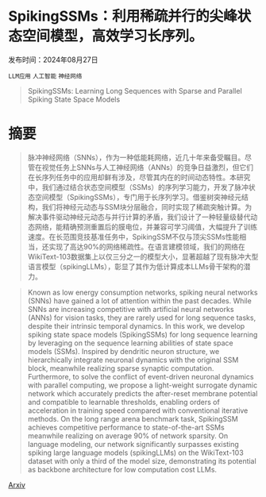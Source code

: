 # SpikingSSMs：利用稀疏并行的尖峰状态空间模型，高效学习长序列。

发布时间：2024年08月27日

`LLM应用` `人工智能` `神经网络`

> SpikingSSMs: Learning Long Sequences with Sparse and Parallel Spiking State Space Models

# 摘要

> 脉冲神经网络（SNNs），作为一种低能耗网络，近几十年来备受瞩目。尽管在视觉任务上SNNs与人工神经网络（ANNs）的竞争日益激烈，但它们在长序列任务中的应用却鲜有涉及，尽管其内在的时间动态特性。本研究中，我们通过结合状态空间模型（SSMs）的序列学习能力，开发了脉冲状态空间模型（SpikingSSMs），专门用于长序列学习。借鉴树突神经元结构，我们将神经元动态与SSM块分层融合，同时实现了稀疏突触计算。为解决事件驱动神经元动态与并行计算的矛盾，我们设计了一种轻量级替代动态网络，能精确预测重置后的膜电位，并兼容可学习阈值，大幅提升了训练速度。在长范围竞技基准任务中，SpikingSSM不仅与顶尖SSMs性能相当，还实现了高达90%的网络稀疏性。在语言建模领域，我们的网络在WikiText-103数据集上以仅三分之一的模型大小，显著超越了现有脉冲大型语言模型（spikingLLMs），彰显了其作为低计算成本LLMs骨干架构的潜力。

> Known as low energy consumption networks, spiking neural networks (SNNs) have gained a lot of attention within the past decades. While SNNs are increasing competitive with artificial neural networks (ANNs) for vision tasks, they are rarely used for long sequence tasks, despite their intrinsic temporal dynamics. In this work, we develop spiking state space models (SpikingSSMs) for long sequence learning by leveraging on the sequence learning abilities of state space models (SSMs). Inspired by dendritic neuron structure, we hierarchically integrate neuronal dynamics with the original SSM block, meanwhile realizing sparse synaptic computation. Furthermore, to solve the conflict of event-driven neuronal dynamics with parallel computing, we propose a light-weight surrogate dynamic network which accurately predicts the after-reset membrane potential and compatible to learnable thresholds, enabling orders of acceleration in training speed compared with conventional iterative methods. On the long range arena benchmark task, SpikingSSM achieves competitive performance to state-of-the-art SSMs meanwhile realizing on average 90\% of network sparsity. On language modeling, our network significantly surpasses existing spiking large language models (spikingLLMs) on the WikiText-103 dataset with only a third of the model size, demonstrating its potential as backbone architecture for low computation cost LLMs.

[Arxiv](https://arxiv.org/abs/2408.14909)